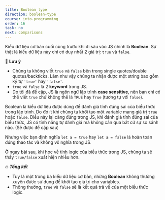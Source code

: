 ```yaml
---
title: Boolean type
direction: boolean-type
course: into-programming
order: 16
task: no
next: comparisons
---
```


Kiểu dữ liệu cơ bản cuối cùng trước khi đi sâu vào JS chính là **Boolean**. Sự thật là kiểu dữ liệu này chỉ có duy nhất 2 giá trị: `true` và `false`.

📌 **Lưu ý**

-   Chúng ta không viết `true` và `false` bên trong single quotes/double quotes/backticks. Làm như vậy chúng ta nhận được một string bao gồm ký tự `'true'` hay `'false'`.
-   `true` và `false` là 2 **keyword** trong JS.
-   Do tôi đã đề cập, JS là ngôn ngữ lập trình **case sensitive**, nên bạn chỉ có thể viết `true` chứ không thể là `TRUE` hay `True` (tương tự với `false`).

Boolean là kiểu dữ liệu được dùng để đánh giá tính đúng sai của biểu thức trong lập trình. Do đó ít khi chúng ta khởi tạo một variable mang giá trị `true` hoặc `false`.
Điều này lại càng đúng trong JS, khi đánh giá tính đúng sai của biểu thức, JS có tính năng tự đánh giá mà không cần qua bất cứ sự so sánh nào. (Sẽ được đề cập sau)

Nhưng việc bạn định nghĩa `let a = true` hay `let a = false` là hoàn toàn đúng thao tác và không vô nghĩa trong JS.

Ở ngay bài sau, khi học về tính logic của biểu thức trong JS, chúng ta sẽ thấy `true/false` xuất hiện nhiều hơn.

🔥 **_Tổng kết_**

-   Tuy là một trong ba kiểu dữ liệu cơ bản, những **Boolean** không thường xuyên được sử dụng để khởi tạo giá trị cho variables.
-   Thông thường, `true` và `false` sẽ là kết quả trả về của một biểu thức logic.
